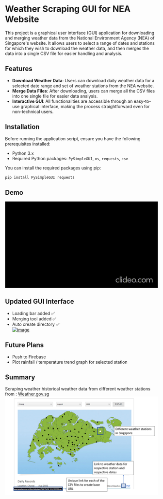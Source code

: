 # Weather Scraping GUI for NEA Website

This project is a graphical user interface (GUI) application for downloading and merging weather data from the National Environment Agency (NEA) of Singapore's website. It allows users to select a range of dates and stations for which they wish to download the weather data, and then merges the data into a single CSV file for easier handling and analysis.

## Features

- **Download Weather Data**: Users can download daily weather data for a selected date range and set of weather stations from the NEA website.
- **Merge Data Files**: After downloading, users can merge all the CSV files into one single file for easier data analysis.
- **Interactive GUI**: All functionalities are accessible through an easy-to-use graphical interface, making the process straightforward even for non-technical users.

## Installation

Before running the application script, ensure you have the following prerequisites installed:

- Python 3.x
- Required Python packages: `PySimpleGUI`, `os`, `requests`, `csv`

You can install the required packages using pip:
```bash
pip install PySimpleGUI requests
```

## Demo
<img src="demo.gif" alt="Demo Animation">

## Updated GUI Interface
- Loading bar added ✅
- Merging tool added ✅
- Auto create directory ✅
  <br>
<a href="https://ibb.co/wNKgV8h"><img src="https://i.ibb.co/Y7tQmJB/image.png" alt="image" border="0"></a>
## Future Plans
- Push to Firebase
- Plot rainfall / temperature trend graph for selected station

## Summary
Scraping weather historical weather data from different weather stations from : [Weather.gov.sg](http://www.weather.gov.sg/climate-historical-daily/)
![image info](Info.png)


